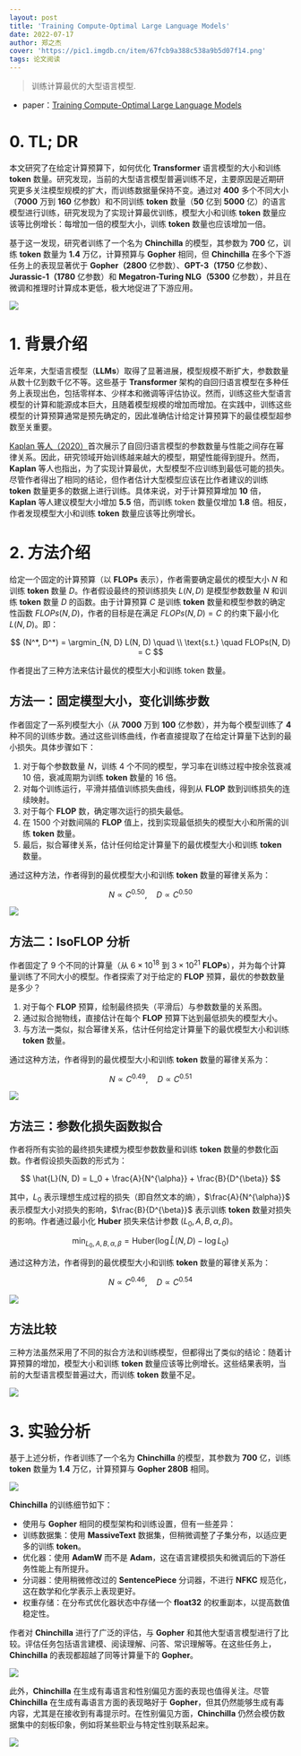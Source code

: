 ```yaml
---
layout: post
title: 'Training Compute-Optimal Large Language Models'
date: 2022-07-17
author: 郑之杰
cover: 'https://pic1.imgdb.cn/item/67fcb9a388c538a9b5d07f14.png'
tags: 论文阅读
---
```


> 训练计算最优的大型语言模型.

- paper：[Training Compute-Optimal Large Language Models](https://arxiv.org/abs/2203.15556)

# 0. TL; DR

本文研究了在给定计算预算下，如何优化 **Transformer** 语言模型的大小和训练 **token** 数量。研究发现，当前的大型语言模型普遍训练不足，主要原因是近期研究更多关注模型规模的扩大，而训练数据量保持不变。通过对 **400** 多个不同大小（**7000** 万到 **160** 亿参数）和不同训练 **token** 数量（**50** 亿到 **5000** 亿）的语言模型进行训练，研究发现为了实现计算最优训练，模型大小和训练 **token** 数量应该等比例增长：每增加一倍的模型大小，训练 **token** 数量也应该增加一倍。

基于这一发现，研究者训练了一个名为 **Chinchilla** 的模型，其参数为 **700** 亿，训练 **token** 数量为 **1.4** 万亿，计算预算与 **Gopher** 相同，但 **Chinchilla** 在多个下游任务上的表现显著优于 **Gopher（2800** 亿参数）、**GPT-3（1750** 亿参数）、**Jurassic-1（1780** 亿参数）和 **Megatron-Turing NLG（5300** 亿参数），并且在微调和推理时计算成本更低，极大地促进了下游应用。

![](https://pic1.imgdb.cn/item/67fcbbeb88c538a9b5d0941c.png)

# 1. 背景介绍

近年来，大型语言模型（**LLMs**）取得了显著进展，模型规模不断扩大，参数数量从数十亿到数千亿不等。这些基于 **Transformer** 架构的自回归语言模型在多种任务上表现出色，包括零样本、少样本和微调等评估协议。然而，训练这些大型语言模型的计算和能源成本巨大，且随着模型规模的增加而增加。在实践中，训练这些模型的计算预算通常是预先确定的，因此准确估计给定计算预算下的最佳模型超参数至关重要。

[Kaplan 等人（2020）](https://0809zheng.github.io/2020/05/30/scalinglaw.html)首次展示了自回归语言模型的参数数量与性能之间存在幂律关系。因此，研究领域开始训练越来越大的模型，期望性能得到提升。然而，**Kaplan** 等人也指出，为了实现计算最优，大型模型不应训练到最低可能的损失。尽管作者得出了相同的结论，但作者估计大型模型应该在比作者建议的训练 **token** 数量更多的数据上进行训练。具体来说，对于计算预算增加 **10** 倍，**Kaplan** 等人建议模型大小增加 **5.5** 倍，而训练 token 数量仅增加 **1.8** 倍。相反，作者发现模型大小和训练 **token** 数量应该等比例增长。

# 2. 方法介绍

给定一个固定的计算预算（以 **FLOPs** 表示），作者需要确定最优的模型大小 $N$ 和训练 **token** 数量 $D$。作者假设最终的预训练损失 $L(N, D)$ 是模型参数数量 $N$ 和训练 **token** 数量 $D$ 的函数。由于计算预算 $C$ 是训练 **token** 数量和模型参数的确定性函数 $FLOPs(N, D)$，作者的目标是在满足 $FLOPs(N, D) = C$ 的约束下最小化 $L(N, D)$。即：


$$
(N^*, D^*) = \argmin_{N, D} L(N, D) \quad \\
\text{s.t.} \quad FLOPs(N, D) = C
$$

作者提出了三种方法来估计最优的模型大小和训练 token 数量。

## 方法一：固定模型大小，变化训练步数

作者固定了一系列模型大小（从 **7000** 万到 **100** 亿参数），并为每个模型训练了 **4** 种不同的训练步数。通过这些训练曲线，作者直接提取了在给定计算量下达到的最小损失。具体步骤如下：
1. 对于每个参数数量 $N$，训练 4 个不同的模型，学习率在训练过程中按余弦衰减 10 倍，衰减周期为训练 **token** 数量的 16 倍。
2. 对每个训练运行，平滑并插值训练损失曲线，得到从 **FLOP** 数到训练损失的连续映射。
3. 对于每个 **FLOP** 数，确定哪次运行的损失最低。
4. 在 1500 个对数间隔的 **FLOP** 值上，找到实现最低损失的模型大小和所需的训练 **token** 数量。
5. 最后，拟合幂律关系，估计任何给定计算量下的最优模型大小和训练 **token** 数量。

通过这种方法，作者得到的最优模型大小和训练 **token** 数量的幂律关系为：

$$
N \propto C^{0.50}, \quad D \propto C^{0.50}
$$

![](https://pic1.imgdb.cn/item/67fcbd4988c538a9b5d09a0f.png)

## 方法二：IsoFLOP 分析

作者固定了 9 个不同的计算量（从 $6 \times 10^{18}$ 到 $3 \times 10^{21}$ **FLOPs**），并为每个计算量训练了不同大小的模型。作者探索了对于给定的 **FLOP** 预算，最优的参数数量是多少？

1. 对于每个 **FLOP** 预算，绘制最终损失（平滑后）与参数数量的关系图。
2. 通过拟合抛物线，直接估计在每个 **FLOP** 预算下达到最低损失的模型大小。
3. 与方法一类似，拟合幂律关系，估计任何给定计算量下的最优模型大小和训练 **token** 数量。

通过这种方法，作者得到的最优模型大小和训练 **token** 数量的幂律关系为：

$$
N \propto C^{0.49}, \quad D \propto C^{0.51}
$$

![](https://pic1.imgdb.cn/item/67fcbd9988c538a9b5d09b45.png)

## 方法三：参数化损失函数拟合

作者将所有实验的最终损失建模为模型参数数量和训练 **token** 数量的参数化函数。作者假设损失函数的形式为：

$$
\hat{L}(N, D) = L_0 + \frac{A}{N^{\alpha}} + \frac{B}{D^{\beta}}
$$

其中，$L_0$ 表示理想生成过程的损失（即自然文本的熵），$\frac{A}{N^{\alpha}}$ 表示模型大小对损失的影响，$\frac{B}{D^{\beta}}$ 表示训练 **token** 数量对损失的影响。作者通过最小化 **Huber** 损失来估计参数 $(L_0, A, B, \alpha, \beta)$。

$$
\min_{L_0, A, B, \alpha, \beta} = \text{Huber}(\log \hat{L}(N, D) - \log L_0)
$$

通过这种方法，作者得到的最优模型大小和训练 **token** 数量的幂律关系为：

$$
N \propto C^{0.46}, \quad D \propto C^{0.54}
$$

![](https://pic1.imgdb.cn/item/67fcbe7088c538a9b5d09e68.png)

## 方法比较

三种方法虽然采用了不同的拟合方法和训练模型，但都得出了类似的结论：随着计算预算的增加，模型大小和训练 **token** 数量应该等比例增长。这些结果表明，当前的大型语言模型普遍过大，而训练 **token** 数量不足。

![](https://pic1.imgdb.cn/item/67fcbe9988c538a9b5d09ee3.png)

# 3. 实验分析

基于上述分析，作者训练了一个名为 **Chinchilla** 的模型，其参数为 **700** 亿，训练 **token** 数量为 **1.4** 万亿，计算预算与 **Gopher 280B** 相同。

![](https://pic1.imgdb.cn/item/67fcbf1b88c538a9b5d0a0ca.png)

**Chinchilla** 的训练细节如下：
- 使用与 **Gopher** 相同的模型架构和训练设置，但有一些差异：
- 训练数据集：使用 **MassiveText** 数据集，但稍微调整了子集分布，以适应更多的训练 **token**。
- 优化器：使用 **AdamW** 而不是 **Adam**，这在语言建模损失和微调后的下游任务性能上有所提升。
- 分词器：使用稍微修改过的 **SentencePiece** 分词器，不进行 **NFKC** 规范化，这在数学和化学表示上表现更好。
- 权重存储：在分布式优化器状态中存储一个 **float32** 的权重副本，以提高数值稳定性。

作者对 **Chinchilla** 进行了广泛的评估，与 **Gopher** 和其他大型语言模型进行了比较。评估任务包括语言建模、阅读理解、问答、常识理解等。在这些任务上，**Chinchilla** 的表现都超越了同等计算量下的 **Gopher**。

![](https://pic1.imgdb.cn/item/67fcbf3f88c538a9b5d0a149.png)

此外，**Chinchilla** 在生成有毒语言和性别偏见方面的表现也值得关注。尽管 **Chinchilla** 在生成有毒语言方面的表现略好于 **Gopher**，但其仍然能够生成有毒内容，尤其是在接收到有毒提示时。在性别偏见方面，**Chinchilla** 仍然会模仿数据集中的刻板印象，例如将某些职业与特定性别联系起来。

![](https://pic1.imgdb.cn/item/67fcbfec88c538a9b5d0a412.png)